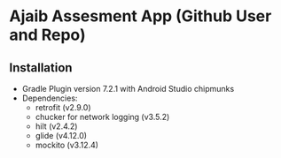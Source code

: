# Ajaib Assesment App (Github User and Repo)

## Installation
- Gradle Plugin version 7.2.1 with Android Studio chipmunks
- Dependencies:
  - retrofit (v2.9.0)
  - chucker for network logging (v3.5.2)
  - hilt (v2.4.2)
  - glide (v4.12.0)
  - mockito (v3.12.4)
  